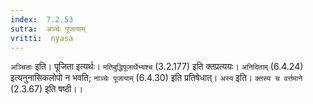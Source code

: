 ```yaml
---
index:  7.2.53
sutra:  अञ्चेः पूजायाम्
vritti:  nyasa
---
```


`अञ्चिताः` इति। पूजिता इत्यर्थः। `मतिबुद्धिपूजार्थेभ्यश्च` (3.2.177) इति क्तप्रत्ययः। `अनिदिताम्` (6.4.24) इत्यनुनासिकलोपो न भवति; `नाञ्चेः पूजायाम्` (6.4.30) इति प्रतिषेधात्। `अस्य` इति। `क्तस्य च वर्त्तमाने` (2.3.67) इति षष्ठी।।

